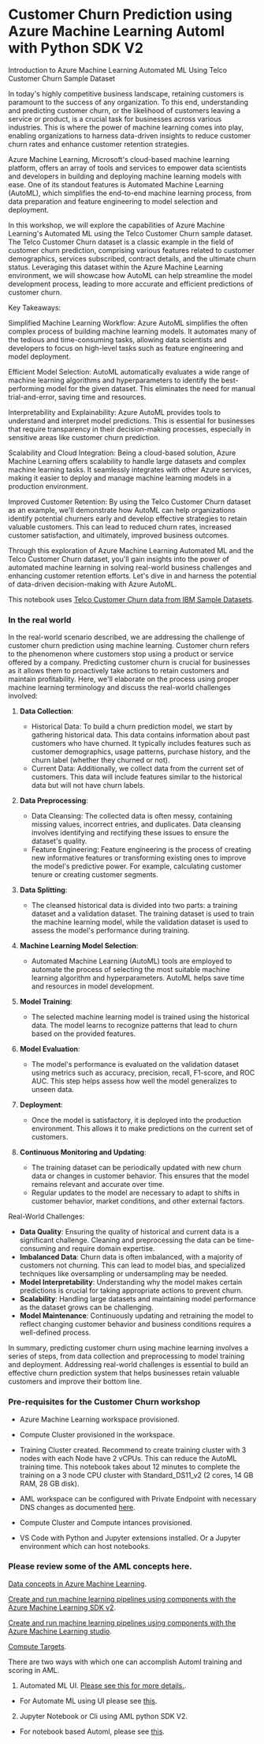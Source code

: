 # Customer Churn Prediction using Azure Machine Learning Automl with Python SDK V2


Introduction to Azure Machine Learning Automated ML Using Telco Customer Churn Sample Dataset

In today's highly competitive business landscape, retaining customers is paramount to the success of any organization. To this end, understanding and predicting customer churn, or the likelihood of customers leaving a service or product, is a crucial task for businesses across various industries. This is where the power of machine learning comes into play, enabling organizations to harness data-driven insights to reduce customer churn rates and enhance customer retention strategies.

Azure Machine Learning, Microsoft's cloud-based machine learning platform, offers an array of tools and services to empower data scientists and developers in building and deploying machine learning models with ease. One of its standout features is Automated Machine Learning (AutoML), which simplifies the end-to-end machine learning process, from data preparation and feature engineering to model selection and deployment.

In this workshop, we will explore the capabilities of Azure Machine Learning's Automated ML using the Telco Customer Churn sample dataset. The Telco Customer Churn dataset is a classic example in the field of customer churn prediction, comprising various features related to customer demographics, services subscribed, contract details, and the ultimate churn status. Leveraging this dataset within the Azure Machine Learning environment, we will showcase how AutoML can help streamline the model development process, leading to more accurate and efficient predictions of customer churn.

Key Takeaways:

Simplified Machine Learning Workflow: Azure AutoML simplifies the often complex process of building machine learning models. It automates many of the tedious and time-consuming tasks, allowing data scientists and developers to focus on high-level tasks such as feature engineering and model deployment.

Efficient Model Selection: AutoML automatically evaluates a wide range of machine learning algorithms and hyperparameters to identify the best-performing model for the given dataset. This eliminates the need for manual trial-and-error, saving time and resources.

Interpretability and Explainability: Azure AutoML provides tools to understand and interpret model predictions. This is essential for businesses that require transparency in their decision-making processes, especially in sensitive areas like customer churn prediction.

Scalability and Cloud Integration: Being a cloud-based solution, Azure Machine Learning offers scalability to handle large datasets and complex machine learning tasks. It seamlessly integrates with other Azure services, making it easier to deploy and manage machine learning models in a production environment.

Improved Customer Retention: By using the Telco Customer Churn dataset as an example, we'll demonstrate how AutoML can help organizations identify potential churners early and develop effective strategies to retain valuable customers. This can lead to reduced churn rates, increased customer satisfaction, and ultimately, improved business outcomes.

Through this exploration of Azure Machine Learning Automated ML and the Telco Customer Churn dataset, you'll gain insights into the power of automated machine learning in solving real-world business challenges and enhancing customer retention efforts. Let's dive in and harness the potential of data-driven decision-making with Azure AutoML.


This notebook uses [Telco Customer Churn data from IBM Sample Datasets](https://community.ibm.com/community/user/businessanalytics/blogs/steven-macko/2019/07/11/telco-customer-churn-1113).


### In the real world
In the real-world scenario described, we are addressing the challenge of customer churn prediction using machine learning. Customer churn refers to the phenomenon where customers stop using a product or service offered by a company. Predicting customer churn is crucial for businesses as it allows them to proactively take actions to retain customers and maintain profitability. Here, we'll elaborate on the process using proper machine learning terminology and discuss the real-world challenges involved:

1. **Data Collection**:
   - Historical Data: To build a churn prediction model, we start by gathering historical data. This data contains information about past customers who have churned. It typically includes features such as customer demographics, usage patterns, purchase history, and the churn label (whether they churned or not).
   - Current Data: Additionally, we collect data from the current set of customers. This data will include features similar to the historical data but will not have churn labels.

2. **Data Preprocessing**:
   - Data Cleansing: The collected data is often messy, containing missing values, incorrect entries, and duplicates. Data cleansing involves identifying and rectifying these issues to ensure the dataset's quality.
   - Feature Engineering: Feature engineering is the process of creating new informative features or transforming existing ones to improve the model's predictive power. For example, calculating customer tenure or creating customer segments.

3. **Data Splitting**:
   - The cleansed historical data is divided into two parts: a training dataset and a validation dataset. The training dataset is used to train the machine learning model, while the validation dataset is used to assess the model's performance during training.

4. **Machine Learning Model Selection**:
   - Automated Machine Learning (AutoML) tools are employed to automate the process of selecting the most suitable machine learning algorithm and hyperparameters. AutoML helps save time and resources in model development.

5. **Model Training**:
   - The selected machine learning model is trained using the historical data. The model learns to recognize patterns that lead to churn based on the provided features.

6. **Model Evaluation**:
   - The model's performance is evaluated on the validation dataset using metrics such as accuracy, precision, recall, F1-score, and ROC AUC. This step helps assess how well the model generalizes to unseen data.

7. **Deployment**:
   - Once the model is satisfactory, it is deployed into the production environment. This allows it to make predictions on the current set of customers.

8. **Continuous Monitoring and Updating**:
   - The training dataset can be periodically updated with new churn data or changes in customer behavior. This ensures that the model remains relevant and accurate over time.
   - Regular updates to the model are necessary to adapt to shifts in customer behavior, market conditions, and other external factors.

Real-World Challenges:
- **Data Quality**: Ensuring the quality of historical and current data is a significant challenge. Cleaning and preprocessing the data can be time-consuming and require domain expertise.
- **Imbalanced Data**: Churn data is often imbalanced, with a majority of customers not churning. This can lead to model bias, and specialized techniques like oversampling or undersampling may be needed.
- **Model Interpretability**: Understanding why the model makes certain predictions is crucial for taking appropriate actions to prevent churn.
- **Scalability**: Handling large datasets and maintaining model performance as the dataset grows can be challenging.
- **Model Maintenance**: Continuously updating and retraining the model to reflect changing customer behavior and business conditions requires a well-defined process.

In summary, predicting customer churn using machine learning involves a series of steps, from data collection and preprocessing to model training and deployment. Addressing real-world challenges is essential to build an effective churn prediction system that helps businesses retain valuable customers and improve their bottom line.



### Pre-requisites for the Customer Churn workshop
* Azure Machine Learning workspace provisioned.
* Compute Cluster provisioned in the workspace.
* Training Cluster created. Recommend to create training cluster with 3 nodes with each Node have 2 vCPUs. This can reduce the AutoML training time. This notebook takes about 12 minutes to complete the training on a 3 node CPU cluster with Standard_DS11_v2 (2 cores, 14 GB RAM, 28 GB disk). 

* AML workspace can be configured with Private Endpoint with necessary DNS changes as documented [here](https://learn.microsoft.com/en-us/azure/machine-learning/how-to-custom-dns?view=azureml-api-2&tabs=azure-cli). 

* Compute Cluster and Compute intances provisioned. 
* VS Code with Python and Jupyter extensions installed. Or a Jupyter environment which can host notebooks. 


### Please review some of the AML concepts here. 

[Data concepts in Azure Machine Learning](https://learn.microsoft.com/en-us/azure/machine-learning/concept-data?view=azureml-api-2).

[Create and run machine learning pipelines using components with the Azure Machine Learning SDK v2](https://learn.microsoft.com/en-us/azure/machine-learning/how-to-create-component-pipeline-python?view=azureml-api-2).

[Create and run machine learning pipelines using components with the Azure Machine Learning studio](https://learn.microsoft.com/en-us/azure/machine-learning/how-to-create-component-pipelines-ui?view=azureml-api-2).

[Compute Targets](https://learn.microsoft.com/en-us/azure/machine-learning/concept-compute-target?view=azureml-api-2).

There are two ways with which one can accomplish Automl training and scoring in AML. 
1. Automated ML UI.  [Please see this for more details.](https://learn.microsoft.com/en-us/azure/machine-learning/concept-designer?view=azureml-api-2).

- For Automate ML using UI please see [this](Designer.md).

2. Jupyter Notebook or Cli using AML python SDK V2.

- For notebook based Automl, please see [this](Notebook.md).




